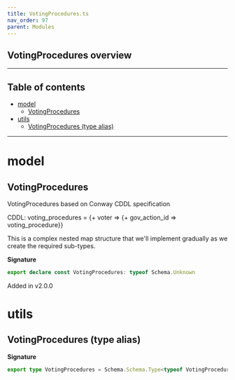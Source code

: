 ```yaml
---
title: VotingProcedures.ts
nav_order: 97
parent: Modules
---
```


## VotingProcedures overview

---

<h2 class="text-delta">Table of contents</h2>

- [model](#model)
  - [VotingProcedures](#votingprocedures)
- [utils](#utils)
  - [VotingProcedures (type alias)](#votingprocedures-type-alias)

---

# model

## VotingProcedures

VotingProcedures based on Conway CDDL specification

CDDL: voting_procedures = {+ voter => {+ gov_action_id => voting_procedure}}

This is a complex nested map structure that we'll implement gradually
as we create the required sub-types.

**Signature**

```ts
export declare const VotingProcedures: typeof Schema.Unknown
```

Added in v2.0.0

# utils

## VotingProcedures (type alias)

**Signature**

```ts
export type VotingProcedures = Schema.Schema.Type<typeof VotingProcedures>
```
